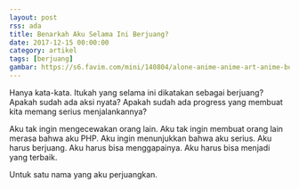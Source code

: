 ```yaml
---
layout: post
rss: ada
title: Benarkah Aku Selama Ini Berjuang?
date: 2017-12-15 00:00:00
category: artikel
tags: [berjuang]
gambar: https://s6.favim.com/mini/140804/alone-anime-anime-art-anime-boy-Favim.com-1969798.jpg
---
```


Hanya kata-kata. Itukah yang selama ini dikatakan sebagai berjuang? Apakah sudah ada aksi nyata? Apakah sudah ada progress yang membuat kita memang serius menjalankannya?

Aku tak ingin mengecewakan orang lain. Aku tak ingin membuat orang lain merasa bahwa aku PHP. Aku ingin menunjukkan bahwa aku serius. Aku harus berjuang. Aku harus bisa menggapainya. Aku harus bisa menjadi yang terbaik.

Untuk satu nama yang aku perjuangkan.